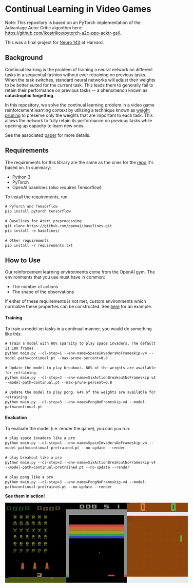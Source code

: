 # Continual Learning in Video Games

Note: This repository is based on an PyTorch implementation of the Advantage Actor Critic algorithm here: https://github.com/ikostrikov/pytorch-a2c-ppo-acktr-gail.

This was a final project for [Neuro 140](http://klab.tch.harvard.edu/academia/classes/BAI/bai.html) at Harvard.


## Background
Continual learning is the problem of training a neural network on different tasks in a sequential fashion without ever retraining on previous tasks. When the task switches, standard neural networks will adjust their weights to be better suited for the current task. This leads them to generally fail to retain their performance on previous tasks -- a phenomenon known as **catastrophic forgetting**.

In this repository, we solve the continual learning problem in a video game reinforcement learning context by utilizing a technique known as [weight pruning](https://arxiv.org/abs/1510.00149) to preserve only the weights that are important to each task. This allows the network to fully retain its performance on previous tasks while opening up capacity to learn new ones.

See the associated [paper](paper.pdf) for more details.


## Requirements
The requirements for this library are the same as the ones for the [repo](https://github.com/ikostrikov/pytorch-a2c-ppo-acktr-gail) it's based on. In summary:

- Python 3
- PyTorch
- OpenAI baselines (also requires Tensorflow)

To install the requirements, run:
```
# PyTorch and Tensorflow
pip install pytorch tensorflow

# Baselines for Atari preprocessing
git clone https://github.com/openai/baselines.git
pip install -e baselines/

# Other requirements
pip install -r requirements.txt
```

## How to Use

Our reinforcement learning environments come from the OpenAI gym. The environments that you use must have in common:
- The number of actions
- The shape of the observations

If either of these requirements is not met, custom environments which normalize these properties can be constructed. See [here](custom_envs/custom_envs.py) for an example.

#### Training
To train a model on tasks in a continual manner, you would do something like this:
```
# Train a model with 80% sparsity to play space invaders. The default is 10m frames
python main.py --cl-step=1 --env-name=SpaceInvadersNoFrameskip-v4 --model-path=continual.pt --max-prune-percent=0.8

# Update the model to play breakout. 80% of the weights are available for retraining.
python main.py --cl-step=2 --env-name=SixActionBreakoutNoFrameskip-v4 --model-path=continual.pt --max-prune-percent=0.8

# Update the model to play pong. 64% of the weights are available for retraining
python main.py --cl-step=3 --env-name=PongNoFrameskip-v4 --model-path=continual.pt
```

#### Evaluation
To evaluate the model (i.e. render the game), you can you run:
```
# play space invaders like a pro
python main.py --cl-step=1 --env-name=SpaceInvadersNoFrameskip-v4 --model-path=continual-pretrained.pt --no-update --render

# play breakout like a pro
python main.py --cl-step=2 --env-name=SixActionBreakoutNoFrameskip-v4 --model-path=continual-pretrained.pt --no-update --render

# play pong like a pro
python main.py --cl-step=3 --env-name=PongNoFrameskip-v4 --model-path=continual-pretrained.pt --no-update --render
```

**See them in action!**
<div style="display: flex; justify-content: space-around;">
    <img src="gifs/spaceinvaders.gif" width="200" />
    <img src="gifs/breakout.gif" width="200" />
    <img src="gifs/pong.gif" width="200" />
</div>

